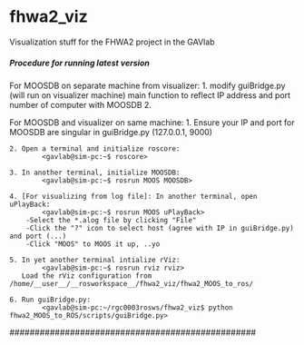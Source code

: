 fhwa2_viz
=========

Visualization stuff for the FHWA2 project in the GAVlab


##### Procedure for running latest version #####

For MOOSDB on separate machine from visualizer:
	1. modify guiBridge.py (will run on visualizer machine) main function to reflect IP address and port number of computer with MOOSDB
	2. 



For MOOSDB and visualizer on same machine:
	1. Ensure your IP and port for MOOSDB are singular in guiBridge.py (127.0.0.1, 9000)
	
	2. Open a terminal and initialize roscore:
			<gavlab@sim-pc:~$ roscore>
	
	3. In another terminal, initialize MOOSDB:
			<gavlab@sim-pc:~$ rosrun MOOS MOOSDB>
	
	4. [For visualizing from log file]: In another terminal, open uPlayBack:
			<gavlab@sim-pc:~$ rosrun MOOS uPlayBack>
		-Select the *.alog file by clicking "File"
		-Click the "?" icon to select host (agree with IP in guiBridge.py) and port (...)
		-Click "MOOS" to MOOS it up, ..yo

	5. In yet another terminal intialize rViz:
			<gavlab@sim-pc:~$ rosrun rviz rviz>
	   Load the rViz configuration from /home/__user__/__rosworkspace__/fhwa2_viz/fhwa2_MOOS_to_ros/

	6. Run guiBridge.py:
			<gavlab@sim-pc:~/rgc0003rosws/fhwa2_viz$ python fhwa2_MOOS_to_ROS/scripts/guiBridge.py>



#################################################